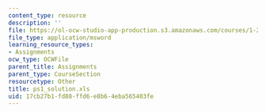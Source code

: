 ```yaml
---
content_type: resource
description: ''
file: https://ol-ocw-studio-app-production.s3.amazonaws.com/courses/1-224j-carrier-systems-fall-2003/17cb27b1fd88ffd6e8b64eba565403fe_ps1_solution.xls
file_type: application/msword
learning_resource_types:
- Assignments
ocw_type: OCWFile
parent_title: Assignments
parent_type: CourseSection
resourcetype: Other
title: ps1_solution.xls
uid: 17cb27b1-fd88-ffd6-e8b6-4eba565403fe
---
```

